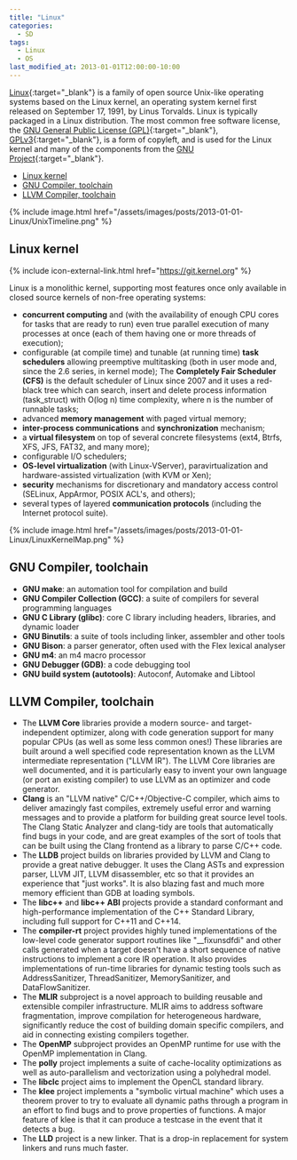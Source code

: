```yaml
---
title: "Linux"
categories:
  - SD
tags:
  - Linux
  - OS
last_modified_at: 2013-01-01T12:00:00-10:00
---
```


[Linux](https://www.linux.org){:target="_blank"} is a family of open source Unix-like operating systems based on the Linux kernel, an operating system kernel first released on September 17, 1991, by Linus Torvalds. Linux is typically packaged in a Linux distribution. The most common free software license, the [GNU General Public License (GPL)](https://en.wikipedia.org/wiki/GNU_General_Public_License){:target="_blank"}, [GPLv3](https://www.gnu.org/licenses/gpl-3.0.html){:target="_blank"}, is a form of copyleft, and is used for the Linux kernel and many of the components from the [GNU Project](https://www.gnu.org){:target="_blank"}.

- [Linux kernel](#linux-kernel)
- [GNU Compiler, toolchain](#gnu-compiler-toolchain)
- [LLVM Compiler, toolchain](#llvm-compiler-toolchain)

{% include image.html href="/assets/images/posts/2013-01-01-Linux/UnixTimeline.png" %}

## Linux kernel
{% include icon-external-link.html href="https://git.kernel.org" %}

Linux is a monolithic kernel, supporting most features once only available in closed source kernels of non-free operating systems:

- **concurrent computing** and (with the availability of enough CPU cores for tasks that are ready to run) even true parallel execution of many processes at once (each of them having one or more threads of execution);
- configurable (at compile time) and tunable (at running time) **task schedulers** allowing preemptive multitasking (both in user mode and, since the 2.6 series, in kernel mode); The **Completely Fair Scheduler (CFS)** is the default scheduler of Linux since 2007 and it uses a red-black tree which can search, insert and delete process information (task_struct) with O(log n) time complexity, where n is the number of runnable tasks;
- advanced **memory management** with paged virtual memory;
- **inter-process communications** and **synchronization** mechanism;
- a **virtual filesystem** on top of several concrete filesystems (ext4, Btrfs, XFS, JFS, FAT32, and many more);
- configurable I/O schedulers;
- **OS-level virtualization** (with Linux-VServer), paravirtualization and hardware-assisted virtualization (with KVM or Xen);
- **security** mechanisms for discretionary and mandatory access control (SELinux, AppArmor, POSIX ACL's, and others);
- several types of layered **communication protocols** (including the Internet protocol suite).

{% include image.html href="/assets/images/posts/2013-01-01-Linux/LinuxKernelMap.png" %}

## GNU Compiler, toolchain

- **GNU make**: an automation tool for compilation and build
- **GNU Compiler Collection (GCC)**: a suite of compilers for several programming languages
- **GNU C Library (glibc)**: core C library including headers, libraries, and dynamic loader
- **GNU Binutils**: a suite of tools including linker, assembler and other tools
- **GNU Bison**: a parser generator, often used with the Flex lexical analyser
- **GNU m4**: an m4 macro processor
- **GNU Debugger (GDB)**: a code debugging tool
- **GNU build system (autotools)**: Autoconf, Automake and Libtool

## LLVM Compiler, toolchain

- The **LLVM Core** libraries provide a modern source- and target-independent optimizer, along with code generation support for many popular CPUs (as well as some less common ones!) These libraries are built around a well specified code representation known as the LLVM intermediate representation ("LLVM IR"). The LLVM Core libraries are well documented, and it is particularly easy to invent your own language (or port an existing compiler) to use LLVM as an optimizer and code generator.
- **Clang** is an "LLVM native" C/C++/Objective-C compiler, which aims to deliver amazingly fast compiles, extremely useful error and warning messages and to provide a platform for building great source level tools. The Clang Static Analyzer and clang-tidy are tools that automatically find bugs in your code, and are great examples of the sort of tools that can be built using the Clang frontend as a library to parse C/C++ code.
- The **LLDB** project builds on libraries provided by LLVM and Clang to provide a great native debugger. It uses the Clang ASTs and expression parser, LLVM JIT, LLVM disassembler, etc so that it provides an experience that "just works". It is also blazing fast and much more memory efficient than GDB at loading symbols.
- The **libc++** and **libc++ ABI** projects provide a standard conformant and high-performance implementation of the C++ Standard Library, including full support for C++11 and C++14.
- The **compiler-rt** project provides highly tuned implementations of the low-level code generator support routines like "__fixunsdfdi" and other calls generated when a target doesn't have a short sequence of native instructions to implement a core IR operation. It also provides implementations of run-time libraries for dynamic testing tools such as AddressSanitizer, ThreadSanitizer, MemorySanitizer, and DataFlowSanitizer.
- The **MLIR** subproject is a novel approach to building reusable and extensible compiler infrastructure. MLIR aims to address software fragmentation, improve compilation for heterogeneous hardware, significantly reduce the cost of building domain specific compilers, and aid in connecting existing compilers together.
- The **OpenMP** subproject provides an OpenMP runtime for use with the OpenMP implementation in Clang.
- The **polly** project implements a suite of cache-locality optimizations as well as auto-parallelism and vectorization using a polyhedral model.
- The **libclc** project aims to implement the OpenCL standard library.
- The **klee** project implements a "symbolic virtual machine" which uses a theorem prover to try to evaluate all dynamic paths through a program in an effort to find bugs and to prove properties of functions. A major feature of klee is that it can produce a testcase in the event that it detects a bug.
- The **LLD** project is a new linker. That is a drop-in replacement for system linkers and runs much faster.

